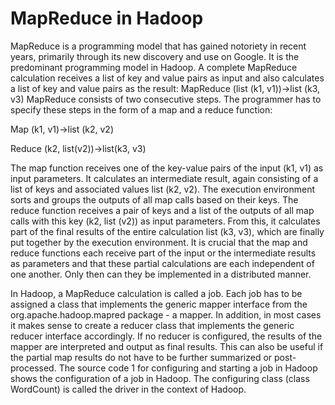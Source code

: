 # MapReduce in Hadoop
MapReduce is a programming model that has gained notoriety in recent years, primarily through its new discovery and use on Google. It is the predominant programming model in Hadoop. 
A complete MapReduce calculation receives a list of key and value pairs as input and also calculates a list of key and value pairs as the result: 
MapReduce (list (k1, v1))→list (k3, v3) MapReduce consists of two consecutive steps. 
The programmer has to specify these steps in the form of a map and a reduce function: 

Map (k1, v1)→list (k2, v2) 

Reduce (k2, list(v2))→list(k3, v3)

The map function receives one of the key-value pairs of the input (k1, v1) as input parameters. It calculates an intermediate result, again consisting of a list of keys and associated values list (k2, v2). The execution environment sorts and groups the outputs of all map calls based on their keys. 
The reduce function receives a pair of keys and a list of the outputs of all map calls with this key (k2, list (v2)) as input parameters. From this, it calculates part of the final results of the entire calculation list (k3, v3), which are finally put together by the execution environment. 
It is crucial that the map and reduce functions each receive part of the input or the intermediate results as parameters and that these partial calculations are each independent of one another. Only then can they be implemented in a distributed manner. 

In Hadoop, a MapReduce calculation is called a job. Each job has to be assigned a class that implements the generic mapper interface from the org.apache.hadoop.mapred package - a mapper. In addition, in most cases it makes sense to create a reducer class that implements the generic reducer interface accordingly. If no reducer is configured, the results of the mapper are interpreted and output as final results. This can also be useful if the partial map results do not have to be further summarized or post-processed. The source code 1 for configuring and starting a job in Hadoop shows the configuration of a job in Hadoop. The configuring class (class WordCount) is called the driver in the context of Hadoop. 

